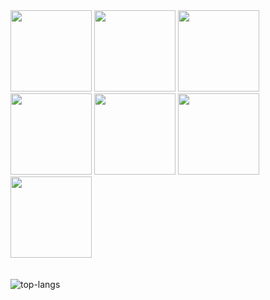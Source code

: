 <img src="https://github.com/EviatarZilberman/EviatarZilberman/assets/101967227/c7209ecd-2988-4cdd-a5ed-2b496a32d8b3.jpg" width="130" height="130"/>
<img src="https://github.com/EviatarZilberman/EviatarZilberman/assets/101967227/36205bf5-988f-48d5-9bf3-2d503c7327ad.jpg" width="130" height="130"/>
<img src="https://github.com/EviatarZilberman/EviatarZilberman/assets/101967227/ed9e606a-1fe1-42b1-95fa-dc5fd5d9aee2.jpg" width="130" height="130"/>
<img src="https://github.com/EviatarZilberman/EviatarZilberman/assets/101967227/8a6cc637-550d-4bcc-816f-35ec78cd3c0f.jpg" width="130" height="130"/>
<img src="https://github.com/EviatarZilberman/EviatarZilberman/assets/101967227/5dc153d3-d8f0-45a8-93e0-89c848bcbf5b.jpg" width="130" height="130"/>
<img src="https://github.com/EviatarZilberman/EviatarZilberman/assets/101967227/32c2c723-590e-43db-aa4d-3a1e889e9cbf.jpg" width="130" height="130"/>
<img src="https://github.com/EviatarZilberman/EviatarZilberman/assets/101967227/ddd26b09-d27a-420d-aa3a-6d4e86a5343b.jpg" width="130" height="130"/>
<br><br><br>
<img alt="top-langs" src="https://github-readme-stats.vercel.app/api/top-langs/?username=eviatarzilberman&layout=compact"/>
